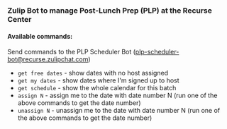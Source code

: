 ### Zulip Bot to manage Post-Lunch Prep (PLP) at the Recurse Center
#### Available commands:
Send commands to the PLP Scheduler Bot (plp-scheduler-bot@recurse.zulipchat.com)
- `get free dates` - show dates with no host assigned
- `get my dates` - show dates where I'm signed up to host
- `get schedule` - show the whole calendar for this batch
- `assign N` - assign me to the date with date number N (run one of the above commands to get the date number)
- `unassign N` - unassign me to the date with date number N (run one of the above commands to get the date number)
